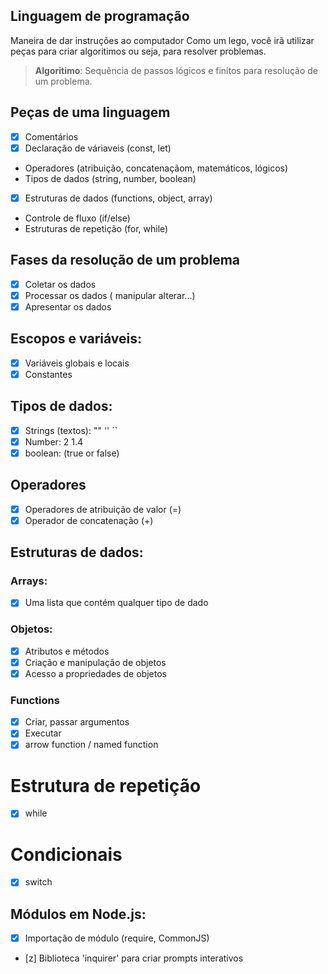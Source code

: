 ## Linguagem de programação

Maneira de dar instruções ao computador
Como um lego, você irã utilizar peças para criar algoritimos ou seja, para resolver problemas.

>  **Algoritimo**: Sequência de passos lógicos e finitos para resolução de um problema.

## Peças de uma linguagem

- [x] Comentários
- [x] Declaração de váriaveis (const, let)
- Operadores (atribuição, concatenaçãom, matemáticos, lógicos)
- Tipos de dados (string, number, boolean)
- [x] Estruturas de dados (functions, object, array)
- Controle de fluxo (if/else)
- Estruturas de repetição (for, while)

## Fases da resolução de um problema

- [x] Coletar os dados
- [x] Processar os dados ( manipular alterar...)
- [x] Apresentar os dados

## Escopos e variáveis:

- [x] Variáveis globais e locais
- [x] Constantes

## Tipos de dados:

- [x] Strings (textos): "" '' ´`
- [x] Number: 2 1.4
- [x] boolean: (true or false)

## Operadores

- [x] Operadores de atribuição de valor (=)
- [x] Operador de concatenação (+)

## Estruturas de dados:

### Arrays:

- [x] Uma lista que contém qualquer tipo de dado


### Objetos:

- [x] Atributos e métodos
- [x] Criação e manipulação de objetos
- [x] Acesso a propriedades de objetos

### Functions

- [x] Criar, passar argumentos
- [x] Executar
- [x] arrow function / named function

# Estrutura de repetição

- [x] while


# Condicionais
 - [x] switch 

 ## Módulos em Node.js:

 - [x] Importação de módulo (require, CommonJS)
 - [z] Biblioteca 'inquirer' para criar prompts interativos